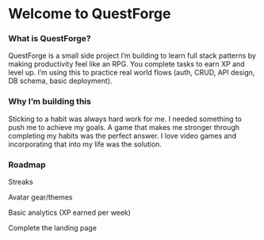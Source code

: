 # Welcome to QuestForge

### What is QuestForge?

QuestForge is a small side project I’m building to learn full stack patterns by making productivity feel like an RPG. You complete tasks to earn XP and level up. I’m using this to practice real world flows (auth, CRUD, API design, DB schema, basic deployment).

### Why I’m building this

Sticking to a habit was always hard work for me. I needed something to push me to achieve my goals. A game that makes me stronger through completing my habits was the perfect answer. I love video games and incorporating that into my life was the solution.

### Roadmap 

Streaks

Avatar gear/themes

Basic analytics (XP earned per week)

Complete the landing page
